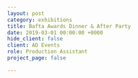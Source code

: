 ```yaml
---
layout: post
category: exhibitions
title: Bafta Awards Dinner & After Party
date: 2019-03-01 00:00:00 +0000
hide_client: false
client: AD Events
role: Production Assistant
project_page: false

---
```

